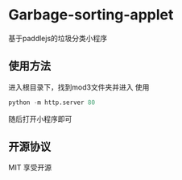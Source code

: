# Garbage-sorting-applet
基于paddlejs的垃圾分类小程序

## 使用方法

进入根目录下，找到mod3文件夹并进入
使用
```python
python -m http.server 80
```

随后打开小程序即可

## 开源协议

MIT
享受开源
